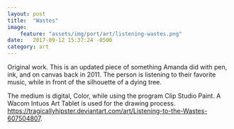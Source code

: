 ```yaml
---
layout: post
title:  "Wastes"
image:
    feature: "assets/img/port/art/listening-wastes.png"
date:   2017-09-12 15:37:24 -0500
category: art
---
```

Original work. This is an updated piece of something Amanda did with pen, ink, and on canvas back in 2011. The person is listening to their favorite music, while in front of the silhouette of a dying tree.

The medium is digital, Color, while using the program Clip Studio Paint. A Wacom Intuos Art Tablet is used for the drawing process.
<a href="https://tragicallyhipster.deviantart.com/art/Listening-to-the-Wastes-607504807" target="_blank">https://tragicallyhipster.deviantart.com/art/Listening-to-the-Wastes-607504807</a>.